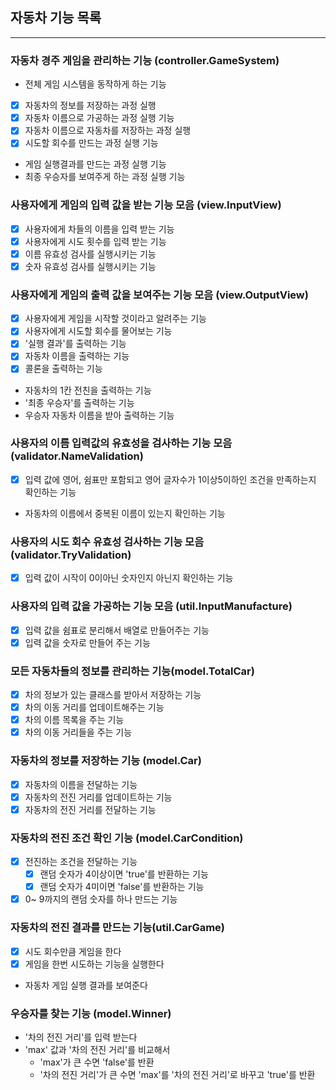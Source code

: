 ## 자동차 기능 목록

-----------------

### 자동차 경주 게임을 관리하는 기능 (controller.GameSystem)

- 전체 게임 시스템을 동작하게 하는 기능
- [x] 자동차의 정보를 저장하는 과정 실행
- [x] 자동차 이름으로 가공하는 과정 실행 기능
- [x] 자동차 이름으로 자동차를 저장하는 과정 실행
- [x] 시도할 회수를 만드는 과정 실행 기능

- 게임 실행결과를 만드는 과정 실행 기능
- 최종 우승자를 보여주게 하는 과정 실행 기능

### 사용자에게 게임의 입력 값을 받는 기능 모음 (view.InputView)

- [x] 사용자에게 차들의 이름을 입력 받는 기능
- [x] 사용자에게 시도 횟수를 입력 받는 기능
- [x] 이름 유효성 검사를 실행시키는 기능
- [x] 숫자 유효성 검사를 실행시키는 기능

### 사용자에게 게임의 출력 값을 보여주는 기능 모음 (view.OutputView)

- [x] 사용자에게 게임을 시작할 것이라고 알려주는 기능
- [x] 사용자에게 시도할 회수를 물어보는 기능
- [x] '실행 결과'를 출력하는 기능
- [x] 자동차 이름을 출력하는 기능
- [x] 콜론을 출력하는 기능
- 자동차의 1칸 전친을 출력하는 기능
- '최종 우승자'를 출력하는 기능
- 우승자 자동차 이름을 받아 출력하는 기능

### 사용자의 이름 입력값의 유효성을 검사하는 기능 모음 (validator.NameValidation)

- [x] 입력 값에 영어, 쉼표만 포함되고 영어 글자수가 1이상5이하인 조건을 만족하는지 확인하는 기능
- 자동차의 이름에서 중복된 이름이 있는지 확인하는 기능

### 사용자의 시도 회수 유효성 검사하는 기능 모음 (validator.TryValidation)

- [x] 입력 값이 시작이 0이아닌 숫자인지 아닌지 확인하는 기능

### 사용자의 입력 값을 가공하는 기능 모음 (util.InputManufacture)

- [x] 입력 값을 쉼표로 분리해서 배열로 만들어주는 기능
- [x] 입력 값을 숫자로 만들어 주는 기능

### 모든 자동차들의 정보를 관리하는 기능(model.TotalCar)

- [x] 차의 정보가 있는 클래스를 받아서 저장하는 기능
- [x] 차의 이동 거리를 업데이트해주는 기능
- [x] 차의 이름 목록을 주는 기능
- [x] 차의 이동 거리들을 주는 기능

### 자동차의 정보를 저장하는 기능 (model.Car)

- [x] 자동차의 이름을 전달하는 기능
- [x] 자동차의 전진 거리를 업데이트하는 기능
- [x] 자동차의 전진 거리를 전달하는 기능

### 자동차의 전진 조건 확인 기능 (model.CarCondition)

- [x] 전진하는 조건을 전달하는 기능
    - [x] 랜덤 숫자가 4이상이면 'true'를 반환하는 기능
    - [x] 랜덤 숫자가 4미이면 'false'를 반환하는 기능
- [x] 0~ 9까지의 랜덤 숫자를 하나 만드는 기능

### 자동차의 전진 결과를 만드는 기능(util.CarGame)

- [x] 시도 회수만큼 게임을 한다
- [x] 게임을 한번 시도하는 기능을 실행한다
- 자동차 게임 실행 결과를 보여준다

### 우승자를 찾는 기능 (model.Winner)

- '차의 전진 거리'를 입력 받는다
- 'max' 값과 '차의 전진 거리'를 비교해서
    - 'max'가 큰 수면 'false'를 반환
    - '차의 전진 거리'가 큰 수면 'max'를 '차의 전진 거리'로 바꾸고 'true'를 반환
